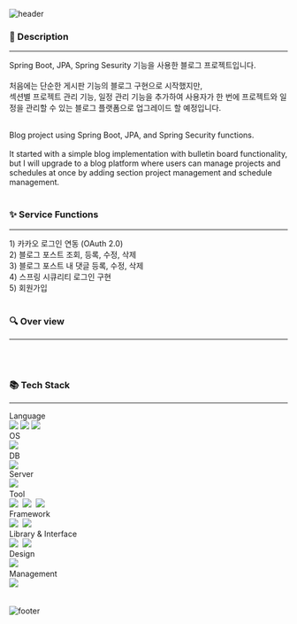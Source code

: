 ![header](https://capsule-render.vercel.app/api?type=waving&color=auto&height=150&section=header&text=personal%20blog&fontSize=30)

<h3>📌 Description </h3>

---
<p>
Spring Boot, JPA, Spring Sesurity 기능을 사용한 블로그 프로젝트입니다. <br><br>
처음에는 단순한 게시판 기능의 블로그 구현으로 시작했지만, <br>
섹션별 프로젝트 관리 기능, 일정 관리 기능을 추가하여 사용자가 한 번에 프로젝트와 일정을 관리할 수 있는 블로그 플랫폼으로 업그레이드 할 예정입니다. <br><br>

Blog project using Spring Boot, JPA, and Spring Security functions. <br><br>
It started with a simple blog implementation with bulletin board functionality, <br>
but I will upgrade to a blog platform where users can manage projects and schedules at once by adding section project management and schedule management.
<br><br></p>

<h3> ✨ Service Functions </h3>

---
<p>
 1) 카카오 로그인 연동 (OAuth 2.0) <br>
 2) 블로그 포스트 조회, 등록, 수정, 삭제 <br>
 3) 블로그 포스트 내 댓글 등록, 수정, 삭제 <br>
 4) 스프링 시큐리티 로그인 구현 <br>
 5) 회원가입 
<br><br></p>


<h3>🔍 Over view </h3>

---
<p>

<br><br></p>

<h3>📚 Tech Stack </h3>

---
<p>
  Language <br>
  <img src="https://img.shields.io/badge/Java-007396?style=flat-square&logo=Java&logoColor=white"/>    
  <img src="https://img.shields.io/badge/Mysql-4479A1?style=flat-square&logo=MySql&logoColor=white"/>
  <img src="https://img.shields.io/badge/JavaScript-F7DF1E?style=flat-square&logo=JavaScript&logoColor=white"/>
  <br> 
  OS <br>
  <img src="https://img.shields.io/badge/MacOS-000000?style=flat-square&logo=macOS&logoColor=white"/></a>&nbsp
  <br>
  DB <br>
  <img src="https://img.shields.io/badge/Mysql-4479A1?style=flat-square&logo=MySql&logoColor=white"/>
  <br>
  Server <br>
  <img src="https://img.shields.io/badge/ApacheTomcat-F8DC75?style=flat-square&logo=ApacheTomcat&logoColor=white"/></a>&nbsp 
  <br>
  Tool <br>
  <img src="https://img.shields.io/badge/SpringToolSuites4-6DB33F?style=flat-square&logo=Spring&logoColor=white"/></a>&nbsp
  <img src="https://img.shields.io/badge/MysqlWorkbench-4479A1?style=flat-square&logo=MySql&logoColor=white"/></a>&nbsp
  <img src="https://img.shields.io/badge/Postman-FF6C37?style=flat-square&logo=Postman&logoColor=white"/></a>&nbsp
  <br>
  Framework <br>
  <img src="https://img.shields.io/badge/SpringBoot-6DB33F?style=flat-square&logo=SpringBoot&logoColor=white"/></a>&nbsp
  <img src="https://img.shields.io/badge/SpringSecurity-6DB33F?style=flat-square&logo=SpringSecurity&logoColor=white"/></a>&nbsp
  <br> 
  Library & Interface <br>
  <img src="https://img.shields.io/badge/JPA-C71A36?style=flat-square&logo=JPA&logoColor=white"/></a>&nbsp
  <img src="https://img.shields.io/badge/MAVEN-C71A36?style=flat-square&logo=Apache Maven&logoColor=white"/></a>&nbsp
  <br> 
  Design <br>
  <img src="https://img.shields.io/badge/Bootstrap-7952B3?style=flat-square&logo=Bootstrap&logoColor=white"/></a>&nbsp
  <br> 
  Management <br>
  <img src="https://img.shields.io/badge/GitHub-181717?style=flat-square&logo=GitHub&logoColor=white"/></a>&nbsp
<br><br></p>

![footer](https://capsule-render.vercel.app/api?section=footer&type=waving&color=auto)
